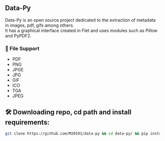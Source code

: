 ## Data-Py

<p>
    Data-Py is an open source project dedicated to the extraction of metadata in images, pdf, gifs among others.
<br>
    It has a graphical interface created in Flet and uses modules such as Pillow and PyPDF2.
</p>

### 📄 File Support
* PDF
* PNG
* JPGE
* JPG
* GIF
* ICO
* TGA
* JPEG

## 🛠 Downloading repo, cd path and install requirements:
```bash
git clone https://github.com/M20191/data-py && cd data-py/ && pip install -r requirements.txt
```


